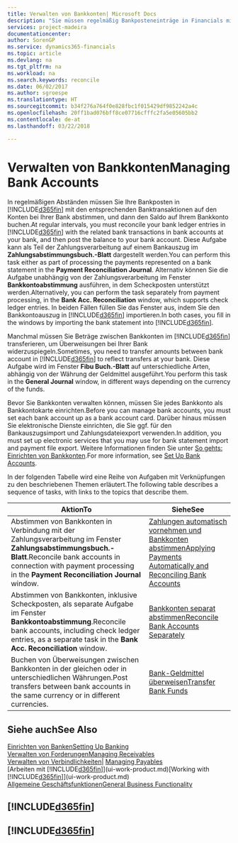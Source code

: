 ```yaml
---
title: Verwalten von Bankkonten| Microsoft Docs
description: "Sie müssen regelmäßig Bankposteneinträge in Financials mit den verknüpften Banktransaktionen in Ihren Bankkonten abstimmen."
services: project-madeira
documentationcenter: 
author: SorenGP
ms.service: dynamics365-financials
ms.topic: article
ms.devlang: na
ms.tgt_pltfrm: na
ms.workload: na
ms.search.keywords: reconcile
ms.date: 06/02/2017
ms.author: sgroespe
ms.translationtype: HT
ms.sourcegitcommit: b34f276a764f0e828fbc1f015429df9852242a4c
ms.openlocfilehash: 20ff1bad076bff8ce07716cfffc2fa5e05605bb2
ms.contentlocale: de-at
ms.lasthandoff: 03/22/2018

---
```

# <a name="managing-bank-accounts"></a><span data-ttu-id="15225-103">Verwalten von Bankkonten</span><span class="sxs-lookup"><span data-stu-id="15225-103">Managing Bank Accounts</span></span>
<span data-ttu-id="15225-104">In regelmäßigen Abständen müssen Sie Ihre Bankposten in [!INCLUDE[d365fin](includes/d365fin_md.md)] mit den entsprechenden Banktransaktionen auf den Konten bei Ihrer Bank abstimmen, und dann den Saldo auf Ihrem Bankkonto buchen.</span><span class="sxs-lookup"><span data-stu-id="15225-104">At regular intervals, you must reconcile your bank ledger entries in [!INCLUDE[d365fin](includes/d365fin_md.md)] with the related bank transactions in bank accounts at your bank, and then post the balance to your bank account.</span></span> <span data-ttu-id="15225-105">Diese Aufgabe kann als Teil der Zahlungsverarbeitung auf einem Bankauszug im **Zahlungsabstimmungsbuch.-Blatt** dargestellt werden.</span><span class="sxs-lookup"><span data-stu-id="15225-105">You can perform this task either as part of processing the payments represented on a bank statement in the **Payment Reconciliation Journal**.</span></span> <span data-ttu-id="15225-106">Alternativ können Sie die Aufgabe unabhängig von der Zahlungsverarbeitung im Fenster **Bankkontoabstimmung** ausführen, in dem Scheckposten unterstützt werden.</span><span class="sxs-lookup"><span data-stu-id="15225-106">Alternatively, you can perform the task separately from payment processing, in the **Bank Acc. Reconciliation** window, which supports check ledger entries.</span></span> <span data-ttu-id="15225-107">In beiden Fällen füllen Sie das Fenster aus, indem Sie den Bankkontoauszug in [!INCLUDE[d365fin](includes/d365fin_md.md)] importieren.</span><span class="sxs-lookup"><span data-stu-id="15225-107">In both cases, you fill in the windows by importing the bank statement into [!INCLUDE[d365fin](includes/d365fin_md.md)].</span></span>

<span data-ttu-id="15225-108">Manchmal müssen Sie Beträge zwischen Bankkonten im [!INCLUDE[d365fin](includes/d365fin_md.md)]  transferieren, um Überweisungen bei Ihrer Bank widerzuspiegeln.</span><span class="sxs-lookup"><span data-stu-id="15225-108">Sometimes, you need to transfer amounts between bank account in [!INCLUDE[d365fin](includes/d365fin_md.md)] to reflect transfers at your bank.</span></span> <span data-ttu-id="15225-109">Diese Aufgabe wird im Fenster **Fibu Buch.-Blatt** auf unterschiedliche Arten, abhängig von der Währung der Geldmittel ausgeführt.</span><span class="sxs-lookup"><span data-stu-id="15225-109">You perform this task in the **General Journal** window, in different ways depending on the currency of the funds.</span></span>

<span data-ttu-id="15225-110">Bevor Sie Bankkonten verwalten können, müssen Sie jedes Bankkonto als Bankkontokarte einrichten.</span><span class="sxs-lookup"><span data-stu-id="15225-110">Before you can manage bank accounts, you must set each bank account up as a bank account card.</span></span> <span data-ttu-id="15225-111">Darüber hinaus müssen Sie elektronische Dienste einrichten, die Sie ggf. für den Bankauszugsimport und Zahlungsdateiexport verwenden.</span><span class="sxs-lookup"><span data-stu-id="15225-111">In addition, you must set up electronic services that you may use for bank statement import and payment file export.</span></span> <span data-ttu-id="15225-112">Weitere Informationen finden Sie unter [So gehts: Einrichten von Bankkonten](bank-setup-banking.md).</span><span class="sxs-lookup"><span data-stu-id="15225-112">For more information, see [Set Up Bank Accounts](bank-setup-banking.md).</span></span>

<span data-ttu-id="15225-113">In der folgenden Tabelle wird eine Reihe von Aufgaben mit Verknüpfungen zu den beschriebenen Themen erläutert.</span><span class="sxs-lookup"><span data-stu-id="15225-113">The following table describes a sequence of tasks, with links to the topics that describe them.</span></span>

| <span data-ttu-id="15225-114">Aktion</span><span class="sxs-lookup"><span data-stu-id="15225-114">To</span></span> | <span data-ttu-id="15225-115">Siehe</span><span class="sxs-lookup"><span data-stu-id="15225-115">See</span></span> |
| --- | --- |
| <span data-ttu-id="15225-116">Abstimmen von Bankkonten in Verbindung mit der Zahlungsverarbeitung im Fenster **Zahlungsabstimmungsbuch.-Blatt**.</span><span class="sxs-lookup"><span data-stu-id="15225-116">Reconcile bank accounts in connection with payment processing in the **Payment Reconciliation Journal** window.</span></span> |[<span data-ttu-id="15225-117">Zahlungen automatisch vornehmen und Bankkonten abstimmen</span><span class="sxs-lookup"><span data-stu-id="15225-117">Applying Payments Automatically and Reconciling Bank Accounts</span></span>](receivables-apply-payments-auto-reconcile-bank-accounts.md) |
| <span data-ttu-id="15225-118">Abstimmen von Bankkonten, inklusive Scheckposten, als separate Aufgabe im Fenster **Bankkontoabstimmung**.</span><span class="sxs-lookup"><span data-stu-id="15225-118">Reconcile bank accounts, including check ledger entries, as a separate task in the **Bank Acc. Reconciliation** window.</span></span> |[<span data-ttu-id="15225-119">Bankkonten separat abstimmen</span><span class="sxs-lookup"><span data-stu-id="15225-119">Reconcile Bank Accounts Separately</span></span>](bank-how-reconcile-bank-accounts-separately.md) |
| <span data-ttu-id="15225-120">Buchen von Überweisungen zwischen Bankkonten in der gleichen oder in unterschiedlichen Währungen.</span><span class="sxs-lookup"><span data-stu-id="15225-120">Post transfers between bank accounts in the same currency or in different currencies.</span></span> |[<span data-ttu-id="15225-121">Bank-Geldmittel überweisen</span><span class="sxs-lookup"><span data-stu-id="15225-121">Transfer Bank Funds</span></span>](bank-how-transfer-bank-funds.md) |

## <a name="see-also"></a><span data-ttu-id="15225-122">Siehe auch</span><span class="sxs-lookup"><span data-stu-id="15225-122">See Also</span></span>
[<span data-ttu-id="15225-123">Einrichten von Banken</span><span class="sxs-lookup"><span data-stu-id="15225-123">Setting Up Banking</span></span>](bank-setup-banking.md)  
[<span data-ttu-id="15225-124">Verwalten von Forderungen</span><span class="sxs-lookup"><span data-stu-id="15225-124">Managing Receivables</span></span>](receivables-manage-receivables.md)  
<span data-ttu-id="15225-125">[Verwalten von Verbindlichkeiten|](payables-manage-payables.md)  </span><span class="sxs-lookup"><span data-stu-id="15225-125">[Managing Payables](payables-manage-payables.md)  </span></span>  
<span data-ttu-id="15225-126">[Arbeiten mit [!INCLUDE[d365fin](includes/d365fin_md.md)]](ui-work-product.md)</span><span class="sxs-lookup"><span data-stu-id="15225-126">[Working with [!INCLUDE[d365fin](includes/d365fin_md.md)]](ui-work-product.md)</span></span>  
[<span data-ttu-id="15225-127">Allgemeine Geschäftsfunktionen</span><span class="sxs-lookup"><span data-stu-id="15225-127">General Business Functionality</span></span>](ui-across-business-areas.md)  

## [!INCLUDE[d365fin](includes/free_trial_md.md)]  
## [!INCLUDE[d365fin](includes/training_link_md.md)]


